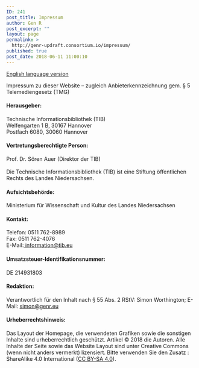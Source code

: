 ```yaml
---
ID: 241
post_title: Impressum
author: Gen R
post_excerpt: ""
layout: page
permalink: >
  http://genr-updraft.consortium.io/impressum/
published: true
post_date: 2018-06-11 11:00:10
---
```

<!-- wp:paragraph -->
<p>
	<a href="/wp/imprint/">
		<font style="vertical-align:inherit">
			<font style="vertical-align:inherit">English language version</font>
		</font>
	</a>
</p>
<!-- /wp:paragraph -->

<!-- wp:paragraph -->
<p>Impressum zu dieser Website – zugleich Anbieterkennzeichnung gem. § 5 Telemediengesetz (TMG)</p>
<!-- /wp:paragraph -->

<!-- wp:heading -->
<h4>Herausgeber:</h4>
<!-- /wp:heading -->

<!-- wp:paragraph -->
<p>Technische Informationsbibliothek (TIB)<br/>Welfengarten 1 B, 30167 Hannover<br/>Postfach 6080, 30060 Hannover</p>
<!-- /wp:paragraph -->

<!-- wp:heading -->
<h4>Vertretungsberechtigte Person:</h4>
<!-- /wp:heading -->

<!-- wp:paragraph -->
<p>Prof. Dr. Sören Auer (Direktor der TIB)<br/><br/>Die Technische Informationsbibliothek (TIB) ist eine Stiftung öffentlichen Rechts des Landes Niedersachsen.</p>
<!-- /wp:paragraph -->

<!-- wp:heading -->
<h4>Aufsichtsbehörde:</h4>
<!-- /wp:heading -->

<!-- wp:paragraph -->
<p>Ministerium für Wissenschaft und Kultur des Landes Niedersachsen</p>
<!-- /wp:paragraph -->

<!-- wp:heading -->
<h4>Kontakt:</h4>
<!-- /wp:heading -->

<!-- wp:paragraph -->
<p>Telefon: 0511 762-8989<br/>Fax: 0511 762-4076<br/>E-Mail:<a href="mailto:information@tib.eu"> information@tib.eu</a></p>
<!-- /wp:paragraph -->

<!-- wp:heading -->
<h4>Umsatzsteuer-Identifikationsnummer:</h4>
<!-- /wp:heading -->

<!-- wp:paragraph -->
<p>DE 214931803</p>
<!-- /wp:paragraph -->

<!-- wp:heading -->
<h4>Redaktion:</h4>
<!-- /wp:heading -->

<!-- wp:paragraph -->
<p>Verantwortlich für den Inhalt nach § 55 Abs. 2 RStV: Simon Worthington; E-Mail: <a href="mailto:simon@genr.eu">simon@genr.eu</a></p>
<!-- /wp:paragraph -->

<!-- wp:heading -->
<h4>Urheberrechtshinweis:</h4>
<!-- /wp:heading -->

<!-- wp:paragraph -->
<p>Das Layout der Homepage, die verwendeten Grafiken sowie die sonstigen Inhalte sind urheberrechtlich geschützt. Artikel © 2018 die Autoren. Alle Inhalte der Seite sowie das Website Layout sind unter Creative Commons (wenn nicht anders vermerkt) lizensiert. Bitte verwenden Sie den Zusatz : ShareAlike 4.0 International (<a href="https://creativecommons.org/licenses/by-sa/4.0/" target="_blank">CC BY-SA 4.0</a>).</p>
<!-- /wp:paragraph -->